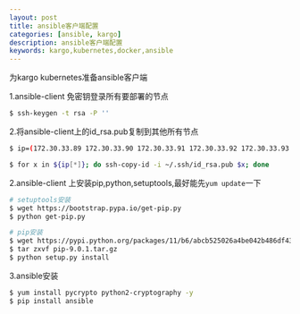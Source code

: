 ```yaml
---
layout: post
title: ansible客户端配置
categories: [ansible, kargo]
description: ansible客户端配置
keywords: kargo,kubernetes,docker,ansible
---
```


为kargo kubernetes准备ansible客户端

<!--more-->

1.ansible-client 免密钥登录所有要部署的节点
```bash
$ ssh-keygen -t rsa -P ''
```
2.将ansible-client上的id_rsa.pub复制到其他所有节点
```bash
$ ip=(172.30.33.89 172.30.33.90 172.30.33.91 172.30.33.92 172.30.33.93 172.30.33.94)

$ for x in ${ip[*]}; do ssh-copy-id -i ~/.ssh/id_rsa.pub $x; done
```

2.ansible-client 上安装pip,python,setuptools,最好能先`yum update`一下
```bash
# setuptools安装
$ wget https://bootstrap.pypa.io/get-pip.py
$ python get-pip.py

# pip安装
$ wget https://pypi.python.org/packages/11/b6/abcb525026a4be042b486df43905d6893fb04f05aac21c32c638e939e447/pip-9.0.1.tar.gz#md5=35f01da33009719497f01a4ba69d63c9
$ tar zxvf pip-9.0.1.tar.gz
$ python setup.py install
```

3.ansible安装
```bash
$ yum install pycrypto python2-cryptography -y
$ pip install ansible
```
